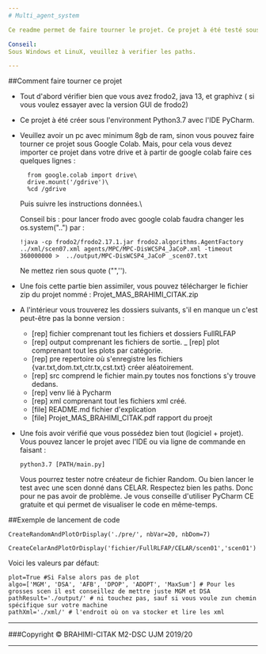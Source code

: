 ```yaml
---
# Multi_agent_system

Ce readme permet de faire tourner le projet. Ce projet à été testé sous MacOs. 

Conseil: 
Sous Windows et LinuX, veuillez à verifier les paths.

---
```

##Comment faire tourner ce projet
- Tout d'abord vérifier bien que vous avez frodo2, java 13, et graphivz ( si vous voulez essayer avec la version GUI de frodo2)
- Ce projet à été créer sous l'environment Python3.7 avec l'IDE PyCharm.
- Veuillez avoir un pc avec minimum 8gb de ram, sinon vous pouvez faire tourner ce projet sous Google Colab.
Mais, pour cela vous devez importer ce projet dans votre drive et à partir de google colab faire ces quelques lignes :

        from google.colab import drive\
        drive.mount('/gdrive')\
        %cd /gdrive
    
    Puis suivre les instructions données.\
    
    Conseil bis : pour lancer frodo avec google colab faudra changer les os.system("..") par :
                  
      !java -cp frodo2/frodo2.17.1.jar frodo2.algorithms.AgentFactory ../xml/scen07.xml agents/MPC/MPC-DisWCSP4_JaCoP.xml -timeout 360000000 >  ../output/MPC-DisWCSP4_JaCoP _scen07.txt
    
    Ne mettez rien sous quote ("",'').

- Une fois cette partie bien assimiler, vous pouvez télécharger le fichier zip du projet nommé : Projet_MAS_BRAHIMI_CITAK.zip
- A l'intérieur vous trouverez les dossiers suivants, s'il en manque un c'est peut-être pas la bonne version :
    - [rep] fichier comprenant tout les fichiers et dossiers FullRLFAP
    - [rep] output comprenant les fichiers de sortie.
    _ [rep] plot comprenant tout les plots par catégorie.
    - [rep] pre repertoire où s'enregistre les fichiers {var.txt,dom.txt,ctr.tx,cst.txt} créer aléatoirement.
    - [rep] src comprend le fichier main.py toutes nos fonctions s'y trouve dedans.
    - [rep] venv lié à Pycharm
    - [rep] xml comprenant tout les fichiers xml créé.
    - [file] README.md fichier d'explication
    - [file] Projet_MAS_BRAHIMI_CITAK.pdf rapport du proejt
- Une fois avoir vérifié que vous possédez bien tout (logiciel + projet). Vous pouvez lancer le projet avec l'IDE ou via ligne de commande en faisant :
            
      python3.7 [PATH/main.py]
    Vous pourrez tester notre créateur de fichier Random.
    Ou bien lancer le test avec une scen donné dans CELAR.
    Respectez bien les paths. Donc pour ne pas avoir de problème. 
    Je vous conseille d'utiliser PyCharm CE gratuite et qui permet 
    de visualiser le code en même-temps.
    


##Exemple de lancement de code 

    CreateRandomAndPlotOrDisplay('./pre/', nbVar=20, nbDom=7)
    
    CreateCelarAndPlotOrDisplay('fichier/FullRLFAP/CELAR/scen01','scen01')
    
Voici les valeurs par défaut:
            
    plot=True #Si False alors pas de plot
    algo=['MGM', 'DSA', 'AFB', 'DPOP', 'ADOPT', 'MaxSum'] # Pour les grosses scen il est conseillez de mettre juste MGM et DSA
    pathResult='./output/' # ni touchez pas, sauf si vous voule zun chemin spécifique sur votre machine
    pathXml='./xml/' # l'endroit où on va stocker et lire les xml

---
###Copyright © BRAHIMI-CITAK M2-DSC UJM 2019/20 

---